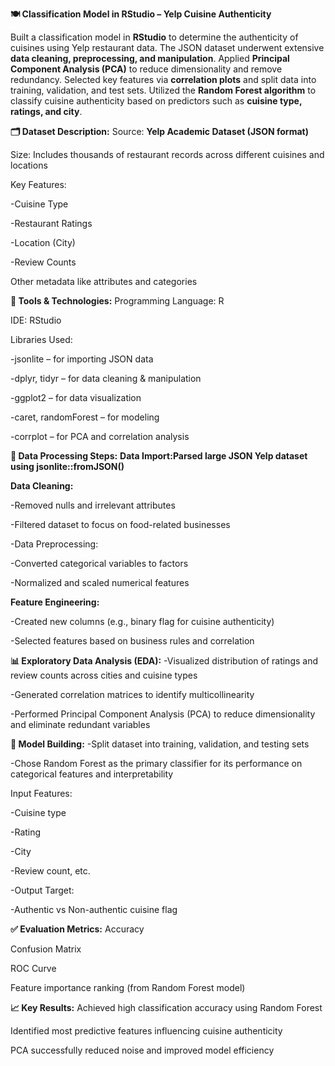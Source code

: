 **🍽️ Classification Model in RStudio – Yelp Cuisine Authenticity**

Built a classification model in **RStudio** to determine the authenticity of cuisines using Yelp restaurant data. The JSON dataset underwent extensive **data cleaning, preprocessing, and manipulation**. Applied **Principal Component Analysis (PCA)** to reduce dimensionality and remove redundancy. Selected key features via **correlation plots** and split data into training, validation, and test sets. Utilized the **Random Forest algorithm** to classify cuisine authenticity based on predictors such as **cuisine type, ratings, and city**.

**🗂️ Dataset Description:**
Source: **Yelp Academic Dataset (JSON format)**

Size: Includes thousands of restaurant records across different cuisines and locations

Key Features:

 -Cuisine Type

 -Restaurant Ratings

 -Location (City)

 -Review Counts

Other metadata like attributes and categories

**🔧 Tools & Technologies:**
Programming Language: R

IDE: RStudio

Libraries Used:

 -jsonlite – for importing JSON data

 -dplyr, tidyr – for data cleaning & manipulation

 -ggplot2 – for data visualization

 -caret, randomForest – for modeling

 -corrplot – for PCA and correlation analysis

**🧹 Data Processing Steps:**
**Data Import:Parsed large JSON Yelp dataset using jsonlite::fromJSON()**

**Data Cleaning:**

 -Removed nulls and irrelevant attributes

 -Filtered dataset to focus on food-related businesses

 -Data Preprocessing:

 -Converted categorical variables to factors

 -Normalized and scaled numerical features

**Feature Engineering:**

 -Created new columns (e.g., binary flag for cuisine authenticity)

 -Selected features based on business rules and correlation

**📊 Exploratory Data Analysis (EDA):**
 -Visualized distribution of ratings and review counts across cities and cuisine types

 -Generated correlation matrices to identify multicollinearity

 -Performed Principal Component Analysis (PCA) to reduce dimensionality and eliminate redundant variables

**🧠 Model Building:**
 -Split dataset into training, validation, and testing sets

 -Chose Random Forest as the primary classifier for its performance on categorical features and interpretability

Input Features:

 -Cuisine type

 -Rating

 -City

 -Review count, etc.

 -Output Target:

 -Authentic vs Non-authentic cuisine flag

**✅ Evaluation Metrics:**
Accuracy

Confusion Matrix

ROC Curve

Feature importance ranking (from Random Forest model)

**📈 Key Results:**
Achieved high classification accuracy using Random Forest

Identified most predictive features influencing cuisine authenticity

PCA successfully reduced noise and improved model efficiency

